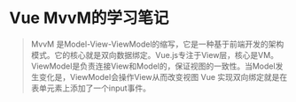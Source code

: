# Vue MvvM的学习笔记
> MvvM 是Model-View-ViewModel的缩写，它是一种基于前端开发的架构模式。它的核心就是双向数据绑定。Vue.js专注于View层，核心是VM。ViewModel是负责连接View和Model的，保证视图的一致性。当Model发生变化是，ViewModel会操作View从而改变视图 Vue 实现双向绑定就是在表单元素上添加了一个input事件。

